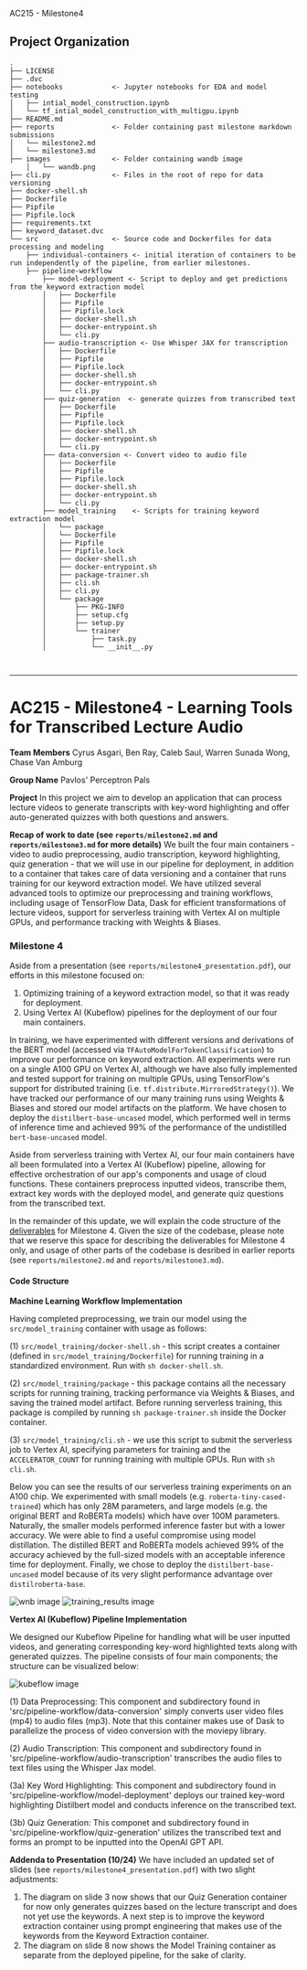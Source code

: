 AC215 - Milestone4

Project Organization
------------
    .
    ├── LICENSE
    ├── .dvc 
    ├── notebooks            <- Jupyter notebooks for EDA and model testing
    │   ├── intial_model_construction.ipynb
    │   └── tf_intial_model_construction_with_multigpu.ipynb
    ├── README.md
    ├── reports              <- Folder containing past milestone markdown submissions
    │   └── milestone2.md
    │   └── milestone3.md
    ├── images               <- Folder containing wandb image
        │   └── wandb.png
    ├── cli.py               <- Files in the root of repo for data versioning
    ├── docker-shell.sh
    ├── Dockerfile
    ├── Pipfile
    ├── Pipfile.lock
    ├── requirements.txt
    ├── keyword_dataset.dvc
    └── src                  <- Source code and Dockerfiles for data processing and modeling
        ├── individual-containers <- initial iteration of containers to be run independently of the pipeline, from earlier milestones.
        ├── pipeline-workflow
            ├── model-deployment <- Script to deploy and get predictions from the keyword extraction model
            │   ├── Dockerfile
            │   ├── Pipfile
            │   ├── Pipfile.lock
            │   ├── docker-shell.sh
            │   ├── docker-entrypoint.sh
            │   └── cli.py
            ├── audio-transcription <- Use Whisper JAX for transcription
            │   ├── Dockerfile
            │   ├── Pipfile
            │   ├── Pipfile.lock
            │   ├── docker-shell.sh
            │   ├── docker-entrypoint.sh
            │   └── cli.py
            ├── quiz-generation  <- generate quizzes from transcribed text
            │   ├── Dockerfile
            │   ├── Pipfile
            │   ├── Pipfile.lock
            │   ├── docker-shell.sh
            │   ├── docker-entrypoint.sh
            │   └── cli.py
            ├── data-conversion <- Convert video to audio file
            │   ├── Dockerfile
            │   ├── Pipfile
            │   ├── Pipfile.lock
            │   ├── docker-shell.sh
            │   ├── docker-entrypoint.sh
            │   └── cli.py
            ├── model_training    <- Scripts for training keyword extraction model
            │   └── package
            │   └── Dockerfile
            │   ├── Pipfile
            │   ├── Pipfile.lock
            │   ├── docker-shell.sh
            │   ├── docker-entrypoint.sh
            │   ├── package-trainer.sh
            │   ├── cli.sh
            │   ├── cli.py
            │   └── package
            │       ├── PKG-INFO
            │       ├── setup.cfg
            │       ├── setup.py
            │       └── trainer
            │           ├── task.py
            │           └── __init__.py

            
                

--------
# AC215 - Milestone4 - Learning Tools for Transcribed Lecture Audio

**Team Members**
Cyrus Asgari, Ben Ray, Caleb Saul, Warren Sunada Wong, Chase Van Amburg

**Group Name**
Pavlos' Perceptron Pals

**Project**
In this project we aim to develop an application that can process lecture videos to generate transcripts with key-word highlighting and offer auto-generated quizzes with both questions and answers.

**Recap of work to date (see `reports/milestone2.md` and `reports/milestone3.md` for more details)**
We built the four main containers - video to audio preprocessing, audio transcription, keyword highlighting, quiz generation - that we will use in our pipeline for deployment, in addition to a container that takes care of data versioning and a container that runs training for our keyword extraction model. We have utilized several advanced tools to optimize our preprocessing and training workflows, including usage of TensorFlow Data, Dask for efficient transformations of lecture videos, support for serverless training with Vertex AI on multiple GPUs, and performance tracking with Weights & Biases.

### Milestone 4 ###

Aside from a presentation (see `reports/milestone4_presentation.pdf`), our efforts in this milestone focused on:
1. Optimizing training of a keyword extraction model, so that it was ready for deployment.
2. Using Vertex AI (Kubeflow) pipelines for the deployment of our four main containers.

In training, we have experimented with different versions and derivations of the BERT model (accessed via `TFAutoModelForTokenClassification`) to improve our performance on keyword extraction. All experiments were run on a single A100 GPU on Vertex AI, although we have also fully implemented and tested support for training on multiple GPUs, using TensorFlow's support for distributed training (i.e. `tf.distribute.MirroredStrategy()`). We have tracked our performance of our many training runs using Weights & Biases and stored our model artifacts on the platform. We have chosen to deploy the `distilbert-base-uncased` model, which performed well in terms of inference time and achieved 99% of the performance of the undistilled `bert-base-uncased` model.

Aside from serverless training with Vertex AI, our four main containers have all been formulated into a Vertex AI (Kubeflow) pipeline, allowing for effective orchestration of our app's components and usage of cloud functions. These containers preprocess inputted videos, transcribe them, extract key words with the deployed model, and generate quiz questions from the transcribed text.

In the remainder of this update, we will explain the code structure of the [deliverables](https://harvard-iacs.github.io/2023-AC215/milestone4/) for Milestone 4. Given the size of the codebase, please note that we reserve this space for describing the deliverables for Milestone 4 only, and usage of other parts of the codebase is desribed in earlier reports (see `reports/milestone2.md` and `reports/milestone3.md`).

#### Code Structure

**Machine Learning Workflow Implementation**

Having completed preprocessing, we train our model using the `src/model_training` container with usage as follows:

(1) `src/model_training/docker-shell.sh` - this script creates a container (defined in `src/model_training/Dockerfile`) for running training in a standardized environment. Run with `sh docker-shell.sh`.

(2) `src/model_training/package` - this package contains all the necessary scripts for running training, tracking performance via Weights & Biases, and saving the trained model artifact. Before running serverless training, this package is compiled by running `sh package-trainer.sh` inside the Docker container.

(3) `src/model_training/cli.sh` - we use this script to submit the serverless job to Vertex AI, specifying parameters for training and the `ACCELERATOR_COUNT` for running training with multiple GPUs. Run with `sh cli.sh`.

Below you can see the results of our serverless training experiments on an A100 chip. We experimented with small models (e.g. `roberta-tiny-cased-trained`) which has only 28M parameters, and large models (e.g. the original BERT and RoBERTa models) which have over 100M parameters. Naturally, the smaller models performed inference faster but with a lower accuracy. We were able to find a useful compromise using model distillation. The distilled BERT and RoBERTa models achieved 99% of the accuracy achieved by the full-sized models with an acceptable inference time for deployment. Finally, we chose to deploy the `distilbert-base-uncased` model because of its very slight performance advantage over `distilroberta-base`.

![wnb image](images/wandb.png)
![training_results image](images/training_results.png)

**Vertex AI (Kubeflow) Pipeline Implementation**

We designed our Kubeflow Pipeline for handling what will be user inputted videos, and generating corresponding key-word highlighted texts along with generated quizzes. The pipeline consists of four main components; the structure can be visualized below: 

![kubeflow image](images/kubeflow_pipeline.png)

(1) Data Preprocessing: This component and subdirectory found in 'src/pipeline-workflow/data-conversion' simply converts user video files (mp4) to audio files (mp3). Note that this container makes use of Dask to parallelize the process of video conversion with the moviepy library.

(2) Audio Transcription: This component and subdirectory found in 'src/pipeline-workflow/audio-transcription' transcribes the audio files to text files using the Whisper Jax model.

(3a) Key Word Highlighting: This component and subdirectory found in 'src/pipeline-workflow/model-deployment' deploys our trained key-word highlighting Distilbert model and conducts inference on the transcribed text. 

(3b) Quiz Generation: This componet and subdirectory found in 'src/pipeline-workflow/quiz-generation' utilizes the transcribed text and forms an prompt to be inputted into the OpenAI GPT API.


**Addenda to Presentation (10/24)**
We have included an updated set of slides (see `reports/milestone4_presentation.pdf`) with two slight adjustments:
1. The diagram on slide 3 now shows that our Quiz Generation container for now only generates quizzes based on the lecture transcript and does not yet use the keywords. A next step is to improve the keyword extraction container using prompt engineering that makes use of the keywords from the Keyword Extraction container.
2. The diagram on slide 8 now shows the Model Training container as separate from the deployed pipeline, for the sake of clarity.
